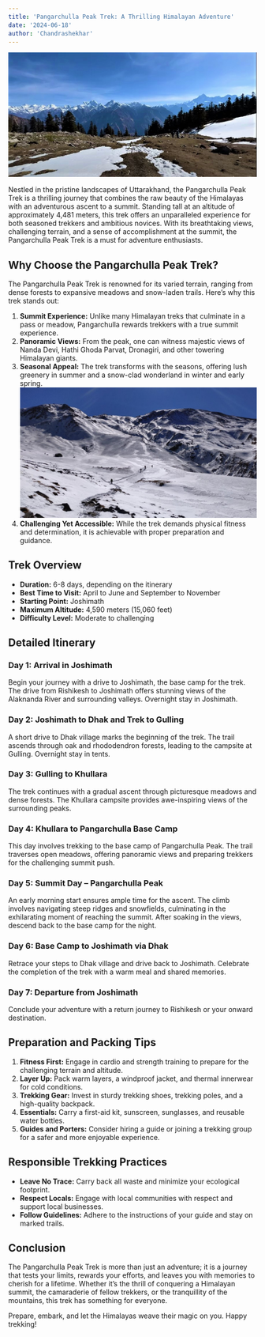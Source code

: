 ```yaml
---
title: 'Pangarchulla Peak Trek: A Thrilling Himalayan Adventure'
date: '2024-06-18'
author: 'Chandrashekhar'
---
```


![Pangarchulla Peak](https://raw.githubusercontent.com/mapmymap/baha-assets/refs/heads/main/images/trek/plan/pangarchullapeakviadhakvillage/pangarchullapeakviadhakvillage_detail6.png)

Nestled in the pristine landscapes of Uttarakhand, the Pangarchulla Peak
Trek is a thrilling journey that combines the raw beauty of the
Himalayas with an adventurous ascent to a summit. Standing tall at an
altitude of approximately 4,481 meters, this trek offers an unparalleled
experience for both seasoned trekkers and ambitious novices. With its
breathtaking views, challenging terrain, and a sense of accomplishment
at the summit, the Pangarchulla Peak Trek is a must for adventure
enthusiasts.

## Why Choose the Pangarchulla Peak Trek?

The Pangarchulla Peak Trek is renowned for its varied terrain, ranging
from dense forests to expansive meadows and snow-laden trails. Here’s
why this trek stands out:

1.  **Summit Experience:** Unlike many Himalayan treks that culminate in
    a pass or meadow, Pangarchulla rewards trekkers with a true summit
    experience.
2.  **Panoramic Views:** From the peak, one can witness majestic views
    of Nanda Devi, Hathi Ghoda Parvat, Dronagiri, and other towering
    Himalayan giants.
3.  **Seasonal Appeal:** The trek transforms with the seasons, offering
    lush greenery in summer and a snow-clad wonderland in winter and
    early spring.
    ![Pangarchulla Peak](https://raw.githubusercontent.com/mapmymap/baha-assets/refs/heads/main/images/trek/plan/pangarchullapeakviadhakvillage/pangarchullapeakviadhakvillage_detail3.png)
4.  **Challenging Yet Accessible:** While the trek demands physical
    fitness and determination, it is achievable with proper preparation
    and guidance.

## Trek Overview

- **Duration:** 6-8 days, depending on the itinerary
- **Best Time to Visit:** April to June and September to November
- **Starting Point:** Joshimath
- **Maximum Altitude:** 4,590 meters (15,060 feet)
- **Difficulty Level:** Moderate to challenging

## Detailed Itinerary

### Day 1: Arrival in Joshimath

Begin your journey with a drive to Joshimath, the base camp for the
trek. The drive from Rishikesh to Joshimath offers stunning views of the
Alaknanda River and surrounding valleys. Overnight stay in Joshimath.

### Day 2: Joshimath to Dhak and Trek to Gulling

A short drive to Dhak village marks the beginning of the trek. The trail
ascends through oak and rhododendron forests, leading to the campsite at
Gulling. Overnight stay in tents.

### Day 3: Gulling to Khullara

The trek continues with a gradual ascent through picturesque meadows and
dense forests. The Khullara campsite provides awe-inspiring views of the
surrounding peaks.

### Day 4: Khullara to Pangarchulla Base Camp

This day involves trekking to the base camp of Pangarchulla Peak. The
trail traverses open meadows, offering panoramic views and preparing
trekkers for the challenging summit push.

### Day 5: Summit Day – Pangarchulla Peak

An early morning start ensures ample time for the ascent. The climb
involves navigating steep ridges and snowfields, culminating in the
exhilarating moment of reaching the summit. After soaking in the views,
descend back to the base camp for the night.

### Day 6: Base Camp to Joshimath via Dhak

Retrace your steps to Dhak village and drive back to Joshimath.
Celebrate the completion of the trek with a warm meal and shared
memories.

### Day 7: Departure from Joshimath

Conclude your adventure with a return journey to Rishikesh or your
onward destination.

## Preparation and Packing Tips

1.  **Fitness First:** Engage in cardio and strength training to prepare
    for the challenging terrain and altitude.
2.  **Layer Up:** Pack warm layers, a windproof jacket, and thermal
    innerwear for cold conditions.
3.  **Trekking Gear:** Invest in sturdy trekking shoes, trekking poles,
    and a high-quality backpack.
4.  **Essentials:** Carry a first-aid kit, sunscreen, sunglasses, and
    reusable water bottles.
5.  **Guides and Porters:** Consider hiring a guide or joining a
    trekking group for a safer and more enjoyable experience.

## Responsible Trekking Practices

- **Leave No Trace:** Carry back all waste and minimize your
  ecological footprint.
- **Respect Locals:** Engage with local communities with respect and
  support local businesses.
- **Follow Guidelines:** Adhere to the instructions of your guide and
  stay on marked trails.

## Conclusion

The Pangarchulla Peak Trek is more than just an adventure; it is a
journey that tests your limits, rewards your efforts, and leaves you
with memories to cherish for a lifetime. Whether it’s the thrill of
conquering a Himalayan summit, the camaraderie of fellow trekkers, or
the tranquillity of the mountains, this trek has something for everyone.

Prepare, embark, and let the Himalayas weave their magic on you. Happy
trekking!
